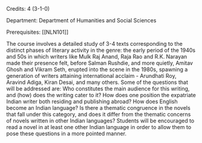 Credits: 4 (3-1-0)

Department: Department of Humanities and Social Sciences

Prerequisites: [[NLN101]]

The course involves a detailed study of 3-4 texts corresponding to the distinct phases of literary activity in the genre: the early period of the 1940s and 50s in which writers like Mulk Raj Anand, Raja Rao and R.K. Narayan made their presence felt, before Salman Rushdie, and more quietly, Amitav Ghosh and Vikram Seth, erupted into the scene in the 1980s, spawning a generation of writers attaining international acclaim - Arundhati Roy, Aravind Adiga, Kiran Desai, and many others. Some of the questions that will be addressed are: Who constitutes the main audience for this writing, and (how) does the writing cater to it? How does one position the expatriate Indian writer both residing and publishing abroad? How does English become an Indian language? Is there a thematic congruence in the novels that fall under this category, and does it differ from the thematic concerns of novels written in other Indian languages? Students will be encouraged to read a novel in at least one other Indian language in order to allow them to pose these questions in a more pointed manner.